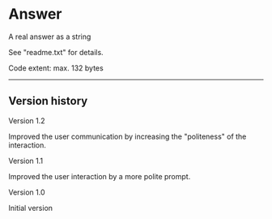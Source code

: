 # Answer
A real answer as a string

See "readme.txt" for details.

Code extent: max. 132 bytes

----------

Version history
---------------

Version 1.2

Improved the user communication by increasing the "politeness" of the interaction.


Version 1.1

Improved the user interaction by a more polite prompt.


Version 1.0

Initial version
